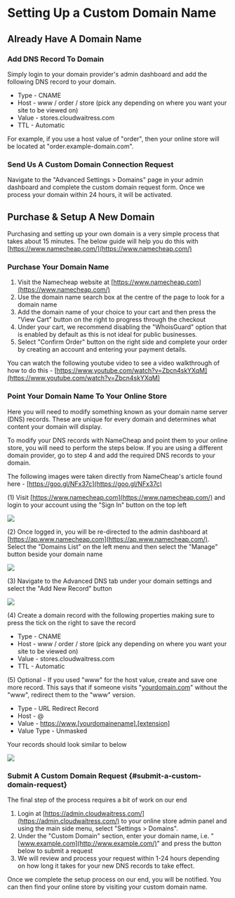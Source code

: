 # Setting Up a Custom Domain Name

## Already Have A Domain Name

### **Add DNS Record To Domain**

Simply login to your domain provider's admin dashboard and add the following DNS record to your domain.

* Type - CNAME
* Host - www / order / store \(pick any depending on where you want your site to be viewed on\)
* Value - stores.cloudwaitress.com
* TTL - Automatic

For example, if you use a host value of "order", then your online store will be located at "order.example-domain.com".

### **Send Us A Custom Domain Connection Request**

Navigate to the "Advanced Settings &gt; Domains" page in your admin dashboard and complete the custom domain request form. Once we process your domain within 24 hours, it will be activated.

## **Purchase & Setup A New Domain**

Purchasing and setting up your own domain is a very simple process that takes about 15 minutes. The below guide will help you do this with [https://www.namecheap.com/](https://www.namecheap.com/)

### **Purchase Your Domain Name**

1. Visit the Namecheap website at [https://www.namecheap.com](https://www.namecheap.com/)
2. Use the domain name search box at the centre of the page to look for a domain name
3. Add the domain name of your choice to your cart and then press the "View Cart" button on the right to progress through the checkout
4. Under your cart, we recommend disabling the "WhoisGuard" option that is enabled by default as this is not ideal for public businesses.
5. Select "Confirm Order" button on the right side and complete your order by creating an account and entering your payment details.

You can watch the following youtube video to see a video walkthrough of how to do this - [https://www.youtube.com/watch?v=Zbcn4skYXqM](https://www.youtube.com/watch?v=Zbcn4skYXqM)

### **Point Your Domain Name To Your Online Store**

Here you will need to modify something known as your domain name server \(DNS\) records. These are unique for every domain and determines what content your domain will display.

To modify your DNS records with NameCheap and point them to your online store, you will need to perform the steps below. If you are using a different domain provider, go to step 4 and add the required DNS records to your domain.

The following images were taken directly from NameCheap's article found here - [https://goo.gl/NFx37c](https://goo.gl/NFx37c)

\(1\) Visit [https://www.namecheap.com](https://www.namecheap.com/) and login to your account using the "Sign In" button on the top left

![](https://downloads.intercomcdn.com/i/o/62040312/ae00be5b0ff180102f273c65/sign_in.png)

\(2\) Once logged in, you will be re-directed to the admin dashboard at [https://ap.www.namecheap.com](https://ap.www.namecheap.com/). Select the "Domains List" on the left menu and then select the "Manage" button beside your domain name

![](https://downloads.intercomcdn.com/i/o/62040355/7173abfa04ca9bd998b8c1b2/domain_list_manage.png)

\(3\) Navigate to the Advanced DNS tab under your domain settings and select the "Add New Record" button

![](https://downloads.intercomcdn.com/i/o/62040430/5a3c3309e8cf0dd66e1c036c/advanced_new_record.png)

\(4\) Create a domain record with the following properties making sure to press the tick on the right to save the record

* Type - CNAME
* Host - www / order / store \(pick any depending on where you want your site to be viewed on\)
* Value - stores.cloudwaitress.com
* TTL - Automatic

\(5\) Optional - If you used "www" for the host value, create and save one more record. This says that if someone visits "[yourdomain.com](http://yourdomain.com/)" without the "www", redirect them to the "www" version.

* Type - URL Redirect Record
* Host - @
* Value - [https://www.\[yourdomainename\].\[extension\]](https://www.[yourdomainename].[extension]/)
* Value Type - Unmasked

Your records should look similar to below

![](https://downloads.intercomcdn.com/i/o/62040482/a3f0ccda2e10a0180e568251/namcheap-records.PNG)

### Submit A Custom Domain Request {#submit-a-custom-domain-request}

The final step of the process requires a bit of work on our end

1. Login at [https://admin.cloudwaitress.com/](https://admin.cloudwaitress.com/) to your online store admin panel and using the main side menu, select "Settings &gt; Domains".
2. Under the "Custom Domain" section, enter your domain name, i.e. "[www.example.com](http://www.example.com/)" and press the button below to submit a request
3. We will review and process your request within 1-24 hours depending on how long it takes for your new DNS records to take effect.

Once we complete the setup process on our end, you will be notified. You can then find your online store by visiting your custom domain name.

